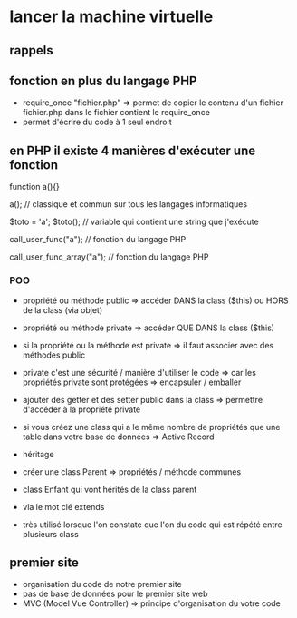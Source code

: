 # lancer la machine virtuelle

## rappels 

## fonction en plus du langage PHP

- require_once "fichier.php" => permet de copier le contenu d'un fichier fichier.php dans le fichier contient le require_once
- permet d'écrire du code à 1 seul endroit 

## en PHP il existe 4 manières d'exécuter une fonction 

function a(){}

a(); // classique et commun sur tous les langages informatiques

$toto = 'a';
$toto(); // variable qui contient une string que j'exécute

call_user_func("a"); // fonction du langage PHP

call_user_func_array("a"); // fonction du langage PHP

### POO 

- propriété ou méthode public => accéder DANS la class ($this) ou HORS de la class (via objet)
- propriété ou méthode private => accéder QUE DANS la class ($this)
- si la propriété ou la méthode est private => il faut associer avec des méthodes public 
- private c'est une sécurité / manière d'utiliser le code => car les propriétés private sont protégées => encapsuler / emballer 
- ajouter des getter et des setter public dans la class => permettre d'accéder à la propriété private 
- si vous créez une class qui a le même nombre de propriétés que une table dans votre base de données => Active Record 

- héritage 
- créer une class Parent => propriétés / méthode communes 
- class Enfant qui vont hérités de la class parent 
- via le mot clé extends
- très utilisé lorsque l'on constate que l'on du code qui est répété entre plusieurs class 

## premier site

- organisation du code de notre premier site 
- pas de base de données pour le premier site web
- MVC (Model Vue Controller) => principe d'organisation du votre code


